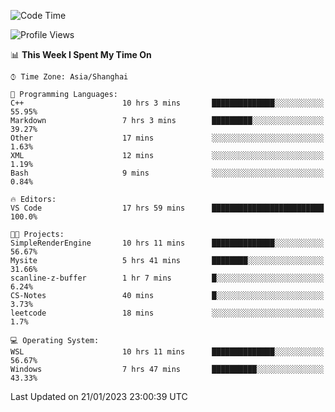 <!--START_SECTION:waka-->
![Code Time](http://img.shields.io/badge/Code%20Time-606%20hrs%205%20mins-blue)

![Profile Views](http://img.shields.io/badge/Profile%20Views-1-blue)

📊 **This Week I Spent My Time On** 

```text
⌚︎ Time Zone: Asia/Shanghai

💬 Programming Languages: 
C++                      10 hrs 3 mins       ██████████████░░░░░░░░░░░   55.95% 
Markdown                 7 hrs 3 mins        █████████░░░░░░░░░░░░░░░░   39.27% 
Other                    17 mins             ░░░░░░░░░░░░░░░░░░░░░░░░░   1.63% 
XML                      12 mins             ░░░░░░░░░░░░░░░░░░░░░░░░░   1.19% 
Bash                     9 mins              ░░░░░░░░░░░░░░░░░░░░░░░░░   0.84%

🔥 Editors: 
VS Code                  17 hrs 59 mins      █████████████████████████   100.0%

🐱‍💻 Projects: 
SimpleRenderEngine       10 hrs 11 mins      ██████████████░░░░░░░░░░░   56.67% 
Mysite                   5 hrs 41 mins       ████████░░░░░░░░░░░░░░░░░   31.66% 
scanline-z-buffer        1 hr 7 mins         █░░░░░░░░░░░░░░░░░░░░░░░░   6.24% 
CS-Notes                 40 mins             █░░░░░░░░░░░░░░░░░░░░░░░░   3.73% 
leetcode                 18 mins             ░░░░░░░░░░░░░░░░░░░░░░░░░   1.7%

💻 Operating System: 
WSL                      10 hrs 11 mins      ██████████████░░░░░░░░░░░   56.67% 
Windows                  7 hrs 47 mins       ██████████░░░░░░░░░░░░░░░   43.33%

```


 Last Updated on 21/01/2023 23:00:39 UTC
<!--END_SECTION:waka-->